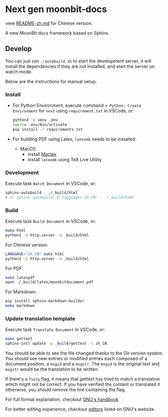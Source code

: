 # Next gen moonbit-docs

view [README-zh.md](./README-zh.md) for Chinese version.

A new MoonBit docs framework based on Sphinx.

## Develop

You can just run `./autobuild.sh` to start the development server, it will
install the dependencies if they are not installed, and start the server on watch mode.

Below are the instructions for manual setup.

### Install

- For Python Environment, execute command `> Python: Create Environment` for `next` using `requirement.txt` in VSCode, or:

  ```bash
  python3 -m venv .env
  source .env/bin/activate
  pip install -r requirements.txt
  ```

- For building PDF using Latex, `latexmk` needs to be installed:
  - MacOS:
    - install [Mactex](https://www.tug.org/mactex/)
    - install `latexmk` using TeX Live Utility

### Development

Execute task `Watch Document` in VSCode, or:

```bash
sphinx-autobuild . ./_build/html
# or sphinx-autobuild -D language='zh_CN' . ./_build/html
```

### Build

Execute task `Build Document` in VSCode, or:

```bash
make html
python3 -m http.server -d _build/html
```

For Chinese version:

```bash
LANGUAGE="zh_CN" make html
python3 -m http.server -d _build/html
```

For PDF:

```bash
make latexpdf
open ./_build/latex/moonbitdocument.pdf
```

For Markdown:

```bash
pip install sphinx-markdown-builder
make markdown
```

### Update translation template

Execute task `Translate Document` in VSCode, or:

```bash
make gettext
sphinx-intl update -p _build/gettext -l zh_CN
```

You should be able to see the file changed thanks to the Git version system.
You should see new entries or modified entries each composed of a document position, a `msgid` and a `msgstr`.
The `msgid` is the original text and `msgstr` would be the translation to be written.

If there's a `fuzzy` flag, it means that gettext has tried to match a translation which might not be correct.
If you have verified the content or translated it otherwise, you should remove the line containing the flag.

For full format explanation, checkout [GNU's handbook](https://www.gnu.org/software/gettext/manual/html_node/PO-Files.html)

For better editing experience, checkout [editors](https://www.gnu.org/software/gettext/manual/html_node/Editing.html) listed on GNU's website.